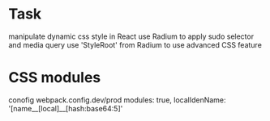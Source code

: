 # Task
manipulate dynamic css style in React
use Radium to apply sudo selector and media query
use 'StyleRoot' from Radium to use advanced CSS feature

# CSS modules

conofig webpack.config.dev/prod
modules: true,
localIdenName: '[name__[local]__[hash:base64:5]'